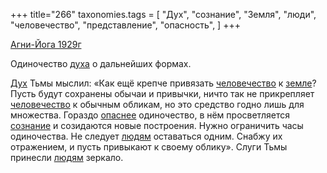+++
title="266"
taxonomies.tags = [
 "Дух",
 "сознание",
 "Земля",
 "люди",
 "человечество",
 "представление",
 "опасность",
]
+++

[Агни-Йога 1929г](/agni/1929)

Одиночество [духа](/tags/представление) о дальнейших формах.   

[Дух](/tags/Дух) Тьмы мыслил: «Как ещё крепче привязать [человечество](/tags/человечество) к [земле](/tags/Земля)? Пусть будут сохранены обычаи и привычки, ничто так не прикрепляет [человечество](/tags/человечество) к обычным обликам, но это средство годно лишь для множества. Гораздо [опаснее](/tags/опасность) одиночество, в нём просветляется [сознание](/tags/сознание) и созидаются новые построения. Нужно ограничить часы одиночества. Не следует [людям](/tags/люди) оставаться одним. Снабжу их отражением, и пусть привыкают к своему облику». Слуги Тьмы принесли [людям](/tags/люди) зеркало.